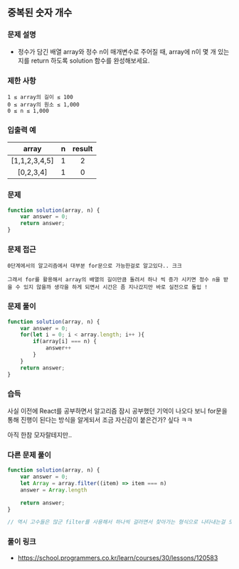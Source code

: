 ##  중복된 숫자 개수

### 문제 설명
- 정수가 담긴 배열 array와 정수 n이 매개변수로 주어질 때, array에 n이 몇 개 있는 지를 return 하도록 solution 함수를 완성해보세요.

### 제한 사항
```
1 ≤ array의 길이 ≤ 100
0 ≤ array의 원소 ≤ 1,000
0 ≤ n ≤ 1,000
```

### 입출력 예 
|array|n|result|
|:---:|:-:|:--:|
|[1,1,2,3,4,5]|1|2|
|[0,2,3,4]|1|0|

### 문제
```javascript
function solution(array, n) {
    var answer = 0;
    return answer;
}
```

### 문제 접근
```
0단계에서의 알고리즘에서 대부분 for문으로 가능한걸로 알고있다.. 크크 

그래서 for를 활용해서 array의 배열의 길이만큼 돌려서 하나 씩 증가 시키면 정수 n을 받을 수 있지 않을까 생각을 하게 되면서 시간은 좀 지나갔지만 바로 실전으로 돌입 ! 
```

### 문제 풀이
```javascript
function solution(array, n) {
    var answer = 0;
    for(let i = 0; i < array.length; i++ ){
        if(array[i] === n) {
            answer++
        }
    }
    return answer;
}
```

### 습득

사실 이전에 React를 공부하면서 알고리즘 잠시 공부했던 기억이 나오다 보니 for문을 통해 진행이 된다는 방식을 알게되서 조금 자신감이 붙은건가? 싶다 ㅋㅋ


아직 한참 모자랄테지만..

### 다른 문제 풀이
```javascript
function solution(array, n) {
    var answer = 0;
    let Array = array.filter((item) => item === n)
    answer = Array.length

    return answer;
}

// 역시 고수들은 많군 filter를 사용해서 하나씩 걸러면서 찾아가는 형식으로 나타내는걸 또배움 !
```

### 풀이 링크

- https://school.programmers.co.kr/learn/courses/30/lessons/120583